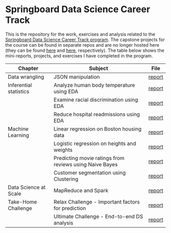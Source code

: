 # Springboard Data Science Career Track
This is the repository for the work, exercises and analysis related to the [Springboard Data Science Career Track program](https://www.springboard.com/workshops/data-science-career-track). The capstone projects for the course can be found in separate repos and are no longer hosted here (they can be found [here](https://github.com/pjandir/CapstoneProject1) and [here](https://github.com/pjandir/CapstoneProject2), respectively). The table below shows the mini-reports, projects, and exercises I have completed in the program.

| Chapter | Subject | File |
| --- | --- | --- |
|  Data wrangling | JSON manipulation | [report](https://github.com/pjandir/Springboard-DSTrack/blob/master/Exercises/data_wrangling_json_5.2/solutions.ipynb) | 
| Inferential statistics | Analyze human body temperature using EDA | [report](https://github.com/pjandir/Springboard-DSTrack/blob/master/Exercises/inferential_statistics_8.2/sliderule_dsi_inferential_statistics_exercise_1.ipynb) |
| | Examine racial discrimination using EDA | [report](https://github.com/pjandir/Springboard-DSTrack/blob/master/Exercises/inferential_statistics_8.2/sliderule_dsi_inferential_statistics_exercise_2.ipynb) |
| | Reduce hospital readmissions using EDA  | [report](https://github.com/pjandir/Springboard-DSTrack/blob/master/Exercises/inferential_statistics_8.2/sliderule_dsi_inferential_statistics_exercise_3.ipynb) | 
| Machine Learning | Linear regression on Boston housing data | [report](https://github.com/pjandir/Springboard-DSTrack/blob/master/Exercises/machine_learning_11/Mini_Project_Linear_Regression.ipynb) |
| | Logistic regression on heights and weights | [report](https://github.com/pjandir/Springboard-DSTrack/blob/master/Exercises/machine_learning_11/Mini_Project_Logistic_Regression.ipynb) |
| | Predicting movie ratings from reviews using Naive Bayes | [report](https://github.com/pjandir/Springboard-DSTrack/blob/master/Exercises/machine_learning_11/Mini_Project_Naive_Bayes.ipynb) |
| | Customer segmentation using Clustering | [report](https://github.com/pjandir/Springboard-DSTrack/blob/master/Exercises/machine_learning_11/Mini_Project_Clustering.ipynb)  |  
| Data Science at Scale | MapReduce and Spark | [report](https://github.com/pjandir/Springboard-DSTrack/blob/master/Exercises/ds_at_scale_18/spark/pyspark.ipynb) |
| Take-Home Challenge | Relax Challenge - Important factors for prediction | [report](https://github.com/pjandir/Springboard-DSTrack/blob/master/Exercises/take_home_challenges_20.1/relax_challenge/solution.ipynb) |
| | Ultimate Challenge - End-to-end DS analysis | [report](https://github.com/pjandir/Springboard-DSTrack/blob/master/Exercises/take_home_challenges_20.1/ultimate_challenge/solution.ipynb) |



